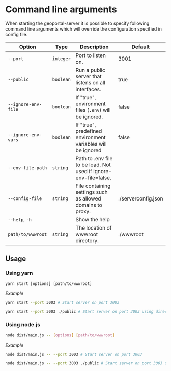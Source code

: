 # Command line arguments

When starting the geoportal-server it is possible to specify following command line arguments which will override the configuration specified in config file.

| Option                                  | Type      | Description                                                      | Default             |
| --------------------------------------- | --------- | ---------------------------------------------------------------- | ------------------- |
| `--port`                                | `integer` | Port to listen on.                                               | 3001                |
| `--public`                              | `boolean` | Run a public server that listens on all interfaces.              | true                |
| `--ignore-env-file`                     | `boolean` | If "true", environment files (`.env`) will be ignored.           | false               |
| `--ignore-env-vars`                     | `boolean` | If "true", predefined environment variables will be ignored      | false               |
| `--env-file-path`                       | `string`  | Path to .env file to be load. Not used if ignore-env-file=false. |                     |
| <a id="config-file"></a>`--config-file` | `string`  | File containing settings such as allowed domains to proxy.       | ./serverconfig.json |
| `--help`, `-h`                          |           | Show the help                                                    |                     |
| `path/to/wwwroot`                       | `string`  | The location of wwwroot directory.                               | ./wwwroot           |

## Usage

### Using yarn

`yarn start [options] [path/to/wwwroot]`

_Example_

```sh
yarn start --port 3003 # Start server on port 3003
```

```sh
yarn start --port 3003 ./public # Start server on port 3003 using directory public as wwwroot
```

### Using node.js

```sh
node dist/main.js -- [options] [path/to/wwwroot]
```

_Example_

```sh
node dist/main.js -- --port 3003 # Start server on port 3003
```

```sh
node dist/main.js -- --port 3003 ./public # Start server on port 3003 using directory public as wwwroot
```
